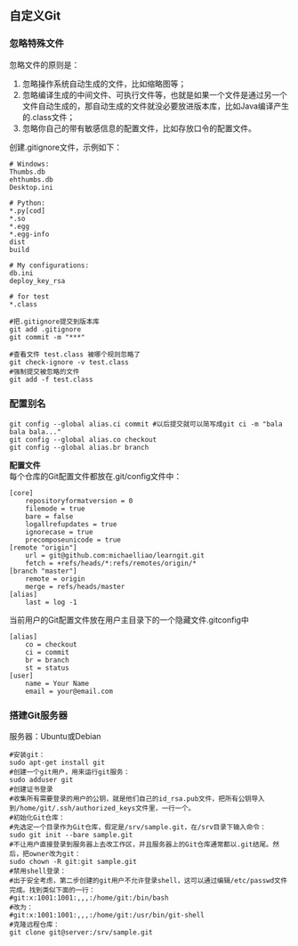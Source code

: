 ## 自定义Git ##
### 忽略特殊文件 ###
忽略文件的原则是：
1. 忽略操作系统自动生成的文件，比如缩略图等；
2. 忽略编译生成的中间文件、可执行文件等，也就是如果一个文件是通过另一个文件自动生成的，那自动生成的文件就没必要放进版本库，比如Java编译产生的.class文件；
3. 忽略你自己的带有敏感信息的配置文件，比如存放口令的配置文件。

创建.gitignore文件，示例如下：
```
# Windows:
Thumbs.db
ehthumbs.db
Desktop.ini

# Python:
*.py[cod]
*.so
*.egg
*.egg-info
dist
build

# My configurations:
db.ini
deploy_key_rsa

# for test
*.class
```
```
#把.gitignore提交到版本库
git add .gitignore
git commit -m "***"
```

```
#查看文件 test.class 被哪个规则忽略了
git check-ignore -v test.class
#强制提交被忽略的文件
git add -f test.class
```
### 配置别名 ###
```
git config --global alias.ci commit #以后提交就可以简写成git ci -m "bala bala bala..."
git config --global alias.co checkout
git config --global alias.br branch
```
**配置文件**  
每个仓库的Git配置文件都放在.git/config文件中：
```
[core]
    repositoryformatversion = 0
    filemode = true
    bare = false
    logallrefupdates = true
    ignorecase = true
    precomposeunicode = true
[remote "origin"]
    url = git@github.com:michaelliao/learngit.git
    fetch = +refs/heads/*:refs/remotes/origin/*
[branch "master"]
    remote = origin
    merge = refs/heads/master
[alias]
    last = log -1
```

当前用户的Git配置文件放在用户主目录下的一个隐藏文件.gitconfig中
```
[alias]
    co = checkout
    ci = commit
    br = branch
    st = status
[user]
    name = Your Name
    email = your@email.com
```

### 搭建Git服务器 ###
服务器：Ubuntu或Debian

```
#安装git：
sudo apt-get install git
#创建一个git用户，用来运行git服务：
sudo adduser git
#创建证书登录
#收集所有需要登录的用户的公钥，就是他们自己的id_rsa.pub文件，把所有公钥导入到/home/git/.ssh/authorized_keys文件里，一行一个。
#初始化Git仓库：
#先选定一个目录作为Git仓库，假定是/srv/sample.git，在/srv目录下输入命令：
sudo git init --bare sample.git
#不让用户直接登录到服务器上去改工作区，并且服务器上的Git仓库通常都以.git结尾。然后，把owner改为git：
sudo chown -R git:git sample.git
#禁用shell登录：
#出于安全考虑，第二步创建的git用户不允许登录shell，这可以通过编辑/etc/passwd文件完成。找到类似下面的一行：
#git:x:1001:1001:,,,:/home/git:/bin/bash
#改为：
#git:x:1001:1001:,,,:/home/git:/usr/bin/git-shell
#克隆远程仓库：
git clone git@server:/srv/sample.git

```
